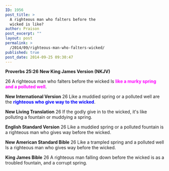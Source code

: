 ```yaml
---
ID: 1956
post_title: >
  A righteous man who falters before the
  wicked is like?
author: Praison
post_excerpt: ""
layout: post
permalink: >
  /2014/09/righteous-man-who-falters-wicked/
published: true
post_date: 2014-09-25 09:30:47
---
```

<strong>Proverbs 25:26</strong>
<strong> New King James Version (NKJV)</strong>

26 A righteous man who falters before the wicked
Is <span style="color: #ff00ff;"><strong>like a murky spring and a polluted well</strong></span>.

<strong>New International Version</strong>
26 Like a muddied spring or a polluted well are the <span style="color: #0000ff;"><strong>righteous who give way to the wicked</strong></span>.

<strong>New Living Translation</strong>
26 If the godly give in to the wicked, it's like polluting a fountain or muddying a spring.

<strong>English Standard Version</strong>
26 Like a muddied spring or a polluted fountain is a righteous man who gives way before the wicked.

<strong>New American Standard Bible</strong>
26 Like a trampled spring and a polluted well Is a righteous man who gives way before the wicked.

<strong>King James Bible</strong>
26 A righteous man falling down before the wicked is as a troubled fountain, and a corrupt spring.